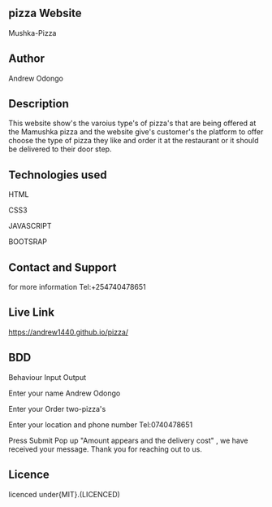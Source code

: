 ## pizza Website
Mushka-Pizza
## Author
Andrew Odongo
## Description
This website show's the varoius type's of pizza's that are being offered at the Mamushka pizza and the website give's customer's the platform to offer choose the type of pizza they like and order it at the restaurant  or it should be delivered to their door step.
## Technologies used
HTML

CSS3

JAVASCRIPT

BOOTSRAP
## Contact and Support
for more information Tel:+254740478651
## Live Link
https://andrew1440.github.io/pizza/
## BDD
Behaviour	 Input   Output 

Enter your name Andrew Odongo 

Enter your Order two-pizza's 

Enter your location and phone number Tel:0740478651 

Press Submit	Pop up "Amount appears and the delivery cost" , we have received your message. Thank you for reaching out to us.
## Licence
licenced under{MIT}.(LICENCED)

